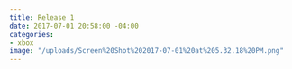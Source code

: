 ```yaml
---
title: Release 1
date: 2017-07-01 20:58:00 -04:00
categories:
- xbox
image: "/uploads/Screen%20Shot%202017-07-01%20at%205.32.18%20PM.png"
---
```



